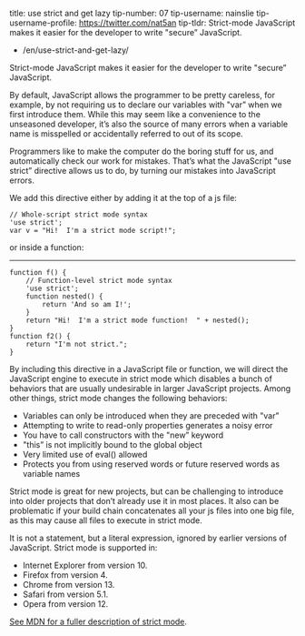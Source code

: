 title: use strict and get lazy tip-number: 07 tip-username: nainslie tip-username-profile: https://twitter.com/nat5an tip-tldr: Strict-mode JavaScript makes it easier for the developer to write "secure” JavaScript.

-   /en/use-strict-and-get-lazy/

Strict-mode JavaScript makes it easier for the developer to write "secure” JavaScript.

By default, JavaScript allows the programmer to be pretty careless, for example, by not requiring us to declare our variables with "var” when we first introduce them. While this may seem like a convenience to the unseasoned developer, it’s also the source of many errors when a variable name is misspelled or accidentally referred to out of its scope.

Programmers like to make the computer do the boring stuff for us, and automatically check our work for mistakes. That’s what the JavaScript "use strict” directive allows us to do, by turning our mistakes into JavaScript errors.

We add this directive either by adding it at the top of a js file:

    // Whole-script strict mode syntax
    'use strict';
    var v = "Hi!  I'm a strict mode script!";

or inside a function:

------------------------------------------------------------------------

    function f() {
        // Function-level strict mode syntax
        'use strict';
        function nested() {
            return 'And so am I!';
        }
        return "Hi!  I'm a strict mode function!  " + nested();
    }
    function f2() {
        return "I'm not strict.";
    }

By including this directive in a JavaScript file or function, we will direct the JavaScript engine to execute in strict mode which disables a bunch of behaviors that are usually undesirable in larger JavaScript projects. Among other things, strict mode changes the following behaviors:

-   Variables can only be introduced when they are preceded with "var”
-   Attempting to write to read-only properties generates a noisy error
-   You have to call constructors with the "new” keyword
-   "this” is not implicitly bound to the global object
-   Very limited use of eval() allowed
-   Protects you from using reserved words or future reserved words as variable names

Strict mode is great for new projects, but can be challenging to introduce into older projects that don’t already use it in most places. It also can be problematic if your build chain concatenates all your js files into one big file, as this may cause all files to execute in strict mode.

It is not a statement, but a literal expression, ignored by earlier versions of JavaScript. Strict mode is supported in:

-   Internet Explorer from version 10.
-   Firefox from version 4.
-   Chrome from version 13.
-   Safari from version 5.1.
-   Opera from version 12.

[See MDN for a fuller description of strict mode](https://developer.mozilla.org/en-US/docs/Web/JavaScript/Reference/Strict_mode).
